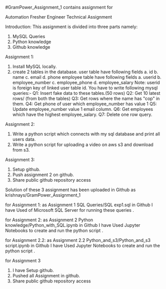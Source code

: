 #GramPower_Assignment_1
contains assignment 
for

Automation Fresher Engineer Technical Assignment

Introduction:
This assignment is divided into three parts namely:
1. MySQL Queries
2. Python knowledge
3. Github knowledge

Assignment 1:
1. Install MySQL locally.
2. create 2 tables in the database.
user table have following fields
a. id
b. name
c. email
d. phone
employee table have following fields
a. userid
b. employee_number
c. employee_phone
d. employee_salary
Note: userid is foreign key of linked user table id.
You have to write following mysql queries:-
Q1: Insert fake data to these tables.(50 rows)
Q2: Get 10 latest rows/ (from both the tables)
Q3: Get rows where the name has "cop" in them.
Q4: Get phone of user which employee_number has value 1
Q5: Update employee_number value 1 email column.
Q6: Get employees which have the highest employee_salary.
Q7: Delete one row query.

Assignment 2:
1. Write a python script which connects with my sql database
and print all users data.
2. Write a python script for uploading a video on aws s3 and
download from s3.

Assignment 3:
1. Setup github.
2. Push assignment 2 on github.
3. Share public github repository access

Solution of these 3 assignment has been uploaded in Github as 
krishnays/GramPower_Assignment_1

for Assignment 1: as Assignment 1 SQL Queries/SQL exp1.sql in Github
I have Used of Microsoft SQL Server for running these queries .


for Assignment 2: as Assignment 2 Python knowledge/Python_with_SQL.ipynb in Github
I have Used Jupyter Notebooks to create and run the python script .


for Assignment 2.2: as Assignment 2.2 Python_and_s3/Python_and_s3 script.ipynb
in Github
I have Used Jupyter Notebooks to create and run the python script .


for Assignment 3
1. I have Setup github.
2. Pushed all Assignment in github.
3. Share public github repository access
